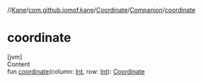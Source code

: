 //[Kane](../../../index.md)/[com.github.jomof.kane](../../index.md)/[Coordinate](../index.md)/[Companion](index.md)/[coordinate](coordinate.md)



# coordinate  
[jvm]  
Content  
fun [coordinate](coordinate.md)(column: [Int](https://kotlinlang.org/api/latest/jvm/stdlib/kotlin/-int/index.html), row: [Int](https://kotlinlang.org/api/latest/jvm/stdlib/kotlin/-int/index.html)): [Coordinate](../index.md)  



